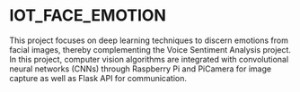 # IOT_FACE_EMOTION
This project focuses on deep learning techniques to discern emotions from facial images, thereby complementing the Voice Sentiment Analysis project. In this project, computer vision algorithms are integrated with convolutional neural networks (CNNs) through Raspberry Pi and PiCamera for image capture as well as Flask API for communication.
